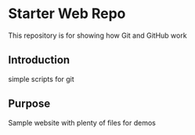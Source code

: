 # Starter Web Repo

This repository is for showing how Git and GitHub work

## Introduction
simple scripts for git

## Purpose

Sample website with plenty of files for demos